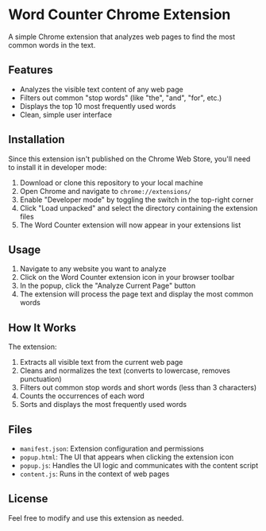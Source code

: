 # Word Counter Chrome Extension

A simple Chrome extension that analyzes web pages to find the most common words in the text.

## Features

- Analyzes the visible text content of any web page
- Filters out common "stop words" (like "the", "and", "for", etc.)
- Displays the top 10 most frequently used words
- Clean, simple user interface

## Installation

Since this extension isn't published on the Chrome Web Store, you'll need to install it in developer mode:

1. Download or clone this repository to your local machine
2. Open Chrome and navigate to `chrome://extensions/`
3. Enable "Developer mode" by toggling the switch in the top-right corner
4. Click "Load unpacked" and select the directory containing the extension files
5. The Word Counter extension will now appear in your extensions list

## Usage

1. Navigate to any website you want to analyze
2. Click on the Word Counter extension icon in your browser toolbar
3. In the popup, click the "Analyze Current Page" button
4. The extension will process the page text and display the most common words

## How It Works

The extension:
1. Extracts all visible text from the current web page
2. Cleans and normalizes the text (converts to lowercase, removes punctuation)
3. Filters out common stop words and short words (less than 3 characters)
4. Counts the occurrences of each word
5. Sorts and displays the most frequently used words

## Files

- `manifest.json`: Extension configuration and permissions
- `popup.html`: The UI that appears when clicking the extension icon
- `popup.js`: Handles the UI logic and communicates with the content script
- `content.js`: Runs in the context of web pages

## License

Feel free to modify and use this extension as needed.
